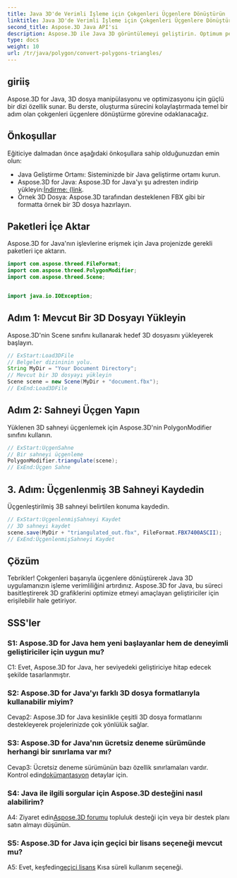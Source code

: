 ```yaml
---
title: Java 3D'de Verimli İşleme için Çokgenleri Üçgenlere Dönüştürün
linktitle: Java 3D'de Verimli İşleme için Çokgenleri Üçgenlere Dönüştürün
second_title: Aspose.3D Java API'si
description: Aspose.3D ile Java 3D görüntülemeyi geliştirin. Optimum performans için çokgenleri üçgenlere dönüştürmeyi öğrenin. Sorunsuz bir 3D geliştirme deneyimi için hemen indirin.
type: docs
weight: 10
url: /tr/java/polygon/convert-polygons-triangles/
---
```

## giriiş

Aspose.3D for Java, 3D dosya manipülasyonu ve optimizasyonu için güçlü bir dizi özellik sunar. Bu derste, oluşturma sürecini kolaylaştırmada temel bir adım olan çokgenleri üçgenlere dönüştürme görevine odaklanacağız.

## Önkoşullar

Eğiticiye dalmadan önce aşağıdaki önkoşullara sahip olduğunuzdan emin olun:

- Java Geliştirme Ortamı: Sisteminizde bir Java geliştirme ortamı kurun.
-  Aspose.3D for Java: Aspose.3D for Java'yı şu adresten indirip yükleyin:[İndirme: {link](https://releases.aspose.com/3d/java/).
- Örnek 3D Dosya: Aspose.3D tarafından desteklenen FBX gibi bir formatta örnek bir 3D dosya hazırlayın.

## Paketleri İçe Aktar

Aspose.3D for Java'nın işlevlerine erişmek için Java projenizde gerekli paketleri içe aktarın.

```java
import com.aspose.threed.FileFormat;
import com.aspose.threed.PolygonModifier;
import com.aspose.threed.Scene;


import java.io.IOException;
```

## Adım 1: Mevcut Bir 3D Dosyayı Yükleyin

Aspose.3D'nin Scene sınıfını kullanarak hedef 3D dosyasını yükleyerek başlayın.

```java
// ExStart:Load3DFile
// Belgeler dizininin yolu.
String MyDir = "Your Document Directory";
// Mevcut bir 3D dosyayı yükleyin
Scene scene = new Scene(MyDir + "document.fbx");
// ExEnd:Load3DFile
```

## Adım 2: Sahneyi Üçgen Yapın

Yüklenen 3D sahneyi üçgenlemek için Aspose.3D'nin PolygonModifier sınıfını kullanın.

```java
// ExStart:ÜçgenSahne
// Bir sahneyi üçgenleme
PolygonModifier.triangulate(scene);
// ExEnd:Üçgen Sahne
```

## 3. Adım: Üçgenlenmiş 3B Sahneyi Kaydedin

Üçgenleştirilmiş 3B sahneyi belirtilen konuma kaydedin.

```java
// ExStart:ÜçgenlenmişSahneyi Kaydet
// 3D sahneyi kaydet
scene.save(MyDir + "triangulated_out.fbx", FileFormat.FBX7400ASCII);
// ExEnd:ÜçgenlenmişSahneyi Kaydet
```

## Çözüm

Tebrikler! Çokgenleri başarıyla üçgenlere dönüştürerek Java 3D uygulamanızın işleme verimliliğini artırdınız. Aspose.3D for Java, bu süreci basitleştirerek 3D grafiklerini optimize etmeyi amaçlayan geliştiriciler için erişilebilir hale getiriyor.

## SSS'ler

### S1: Aspose.3D for Java hem yeni başlayanlar hem de deneyimli geliştiriciler için uygun mu?

C1: Evet, Aspose.3D for Java, her seviyedeki geliştiriciye hitap edecek şekilde tasarlanmıştır.

### S2: Aspose.3D for Java'yı farklı 3D dosya formatlarıyla kullanabilir miyim?

Cevap2: Aspose.3D for Java kesinlikle çeşitli 3D dosya formatlarını destekleyerek projelerinizde çok yönlülük sağlar.

### S3: Aspose.3D for Java'nın ücretsiz deneme sürümünde herhangi bir sınırlama var mı?

Cevap3: Ücretsiz deneme sürümünün bazı özellik sınırlamaları vardır. Kontrol edin[dokümantasyon](https://reference.aspose.com/3d/java/) detaylar için.

### S4: Java ile ilgili sorgular için Aspose.3D desteğini nasıl alabilirim?

 A4: Ziyaret edin[Aspose.3D forumu](https://forum.aspose.com/c/3d/18) topluluk desteği için veya bir destek planı satın almayı düşünün.

### S5: Aspose.3D for Java için geçici bir lisans seçeneği mevcut mu?

 A5: Evet, keşfedin[geçici lisans](https://purchase.aspose.com/temporary-license/) Kısa süreli kullanım seçeneği.